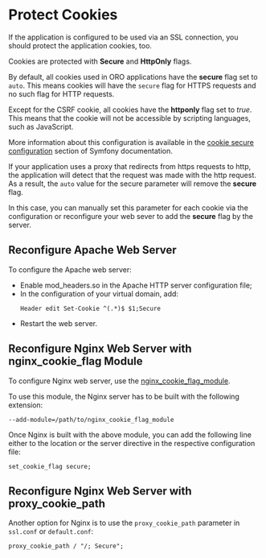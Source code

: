<a id="dev-guide-setup-protect-cookies"></a>

# Protect Cookies

If the application is configured to be used via an SSL connection, you should protect the application cookies, too.

Cookies are protected with **Secure** and **HttpOnly** flags.

By default, all cookies used in ORO applications have the **secure** flag set to `auto`. This means cookies will have the `secure` flag for HTTPS requests and no such flag for HTTP requests.

Except for the CSRF cookie, all cookies have the **httponly** flag set to *true*. This means that the cookie will not be accessible by scripting languages, such as JavaScript.

More information about this configuration is available in the <a href="https://symfony.com/doc/6.4/reference/configuration/framework.html#cookie-secure" target="_blank">cookie secure configuration</a> section of Symfony documentation.

If your application uses a proxy that redirects from https requests to http, the application will detect that the request was made with the http request. As a result, the `auto` value for the secure parameter will remove the **secure** flag.

In this case, you can manually set this parameter for each cookie via the configuration or reconfigure your web sever to add the **secure** flag by the server.

## Reconfigure Apache Web Server

To configure the Apache web server:

- Enable mod_headers.so in the Apache HTTP server configuration file;
- In the configuration of your virtual domain, add:
  ```none
  Header edit Set-Cookie ^(.*)$ $1;Secure
  ```
- Restart the web server.

## Reconfigure Nginx Web Server with nginx_cookie_flag Module

To configure Nginx web server, use the <a href="https://github.com/AirisX/nginx_cookie_flag_module" target="_blank">nginx_cookie_flag_module</a>.

To use this module, the Nginx server has to be built with the following extension:

```none
--add-module=/path/to/nginx_cookie_flag_module
```

Once Nginx is built with the above module, you can add the following line either to the location or the server directive in the respective configuration file:

```none
set_cookie_flag secure;
```

## Reconfigure Nginx Web Server with proxy_cookie_path

Another option for Nginx is to use the `proxy_cookie_path` parameter in `ssl.conf` or `default.conf`:

```none
proxy_cookie_path / "/; Secure";
```

<!-- Frontend -->
